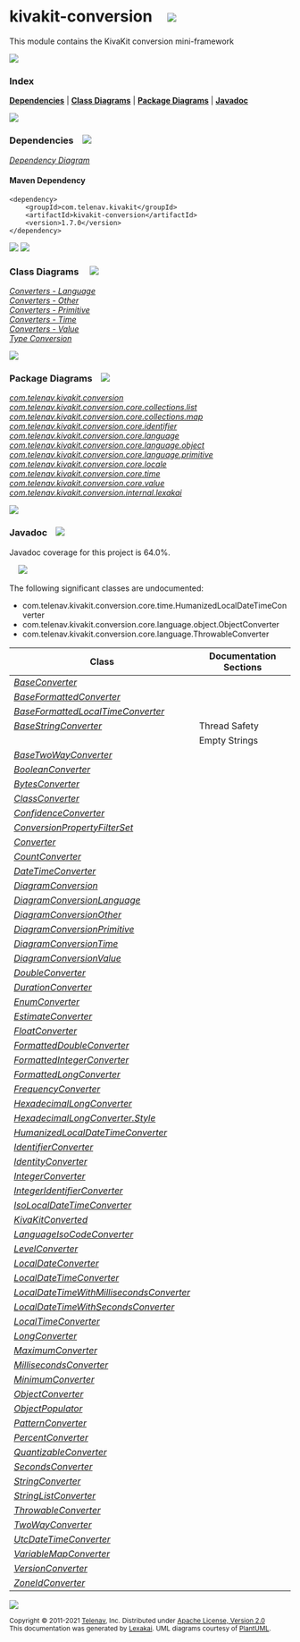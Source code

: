 [//]: # (start-user-text)



[//]: # (end-user-text)

# kivakit-conversion &nbsp;&nbsp; <img src="https://telenav.github.io/telenav-assets/images/icons/puzzle-64.png" srcset="https://telenav.github.io/telenav-assets/images/icons/puzzle-64-2x.png 2x"/>

This module contains the KivaKit conversion mini-framework

<img src="https://telenav.github.io/telenav-assets/images/separators/horizontal-line-512.png" srcset="https://telenav.github.io/telenav-assets/images/separators/horizontal-line-512-2x.png 2x"/>

### Index



[**Dependencies**](#dependencies) | [**Class Diagrams**](#class-diagrams) | [**Package Diagrams**](#package-diagrams) | [**Javadoc**](#javadoc)

<img src="https://telenav.github.io/telenav-assets/images/separators/horizontal-line-512.png" srcset="https://telenav.github.io/telenav-assets/images/separators/horizontal-line-512-2x.png 2x"/>

### Dependencies <a name="dependencies"></a> &nbsp;&nbsp; <img src="https://telenav.github.io/telenav-assets/images/icons/dependencies-32.png" srcset="https://telenav.github.io/telenav-assets/images/icons/dependencies-32-2x.png 2x"/>

[*Dependency Diagram*](https://www.kivakit.org/1.7.0/lexakai/kivakit/kivakit-conversion/documentation/diagrams/dependencies.svg)

#### Maven Dependency

    <dependency>
        <groupId>com.telenav.kivakit</groupId>
        <artifactId>kivakit-conversion</artifactId>
        <version>1.7.0</version>
    </dependency>

<img src="https://telenav.github.io/telenav-assets/images/separators/horizontal-line-128.png" srcset="https://telenav.github.io/telenav-assets/images/separators/horizontal-line-128-2x.png 2x"/>

[//]: # (start-user-text)



[//]: # (end-user-text)

<img src="https://telenav.github.io/telenav-assets/images/separators/horizontal-line-128.png" srcset="https://telenav.github.io/telenav-assets/images/separators/horizontal-line-128-2x.png 2x"/>

### Class Diagrams <a name="class-diagrams"></a> &nbsp; &nbsp; <img src="https://telenav.github.io/telenav-assets/images/icons/diagram-40.png" srcset="https://telenav.github.io/telenav-assets/images/icons/diagram-40-2x.png 2x"/>

[*Converters - Language*](https://www.kivakit.org/1.7.0/lexakai/kivakit/kivakit-conversion/documentation/diagrams/diagram-conversion-language.svg)  
[*Converters - Other*](https://www.kivakit.org/1.7.0/lexakai/kivakit/kivakit-conversion/documentation/diagrams/diagram-conversion-other.svg)  
[*Converters - Primitive*](https://www.kivakit.org/1.7.0/lexakai/kivakit/kivakit-conversion/documentation/diagrams/diagram-conversion-primitive.svg)  
[*Converters - Time*](https://www.kivakit.org/1.7.0/lexakai/kivakit/kivakit-conversion/documentation/diagrams/diagram-conversion-time.svg)  
[*Converters - Value*](https://www.kivakit.org/1.7.0/lexakai/kivakit/kivakit-conversion/documentation/diagrams/diagram-conversion-value.svg)  
[*Type Conversion*](https://www.kivakit.org/1.7.0/lexakai/kivakit/kivakit-conversion/documentation/diagrams/diagram-conversion.svg)

<img src="https://telenav.github.io/telenav-assets/images/separators/horizontal-line-128.png" srcset="https://telenav.github.io/telenav-assets/images/separators/horizontal-line-128-2x.png 2x"/>

### Package Diagrams <a name="package-diagrams"></a> &nbsp;&nbsp; <img src="https://telenav.github.io/telenav-assets/images/icons/box-24.png" srcset="https://telenav.github.io/telenav-assets/images/icons/box-24-2x.png 2x"/>

[*com.telenav.kivakit.conversion*](https://www.kivakit.org/1.7.0/lexakai/kivakit/kivakit-conversion/documentation/diagrams/com.telenav.kivakit.conversion.svg)  
[*com.telenav.kivakit.conversion.core.collections.list*](https://www.kivakit.org/1.7.0/lexakai/kivakit/kivakit-conversion/documentation/diagrams/com.telenav.kivakit.conversion.core.collections.list.svg)  
[*com.telenav.kivakit.conversion.core.collections.map*](https://www.kivakit.org/1.7.0/lexakai/kivakit/kivakit-conversion/documentation/diagrams/com.telenav.kivakit.conversion.core.collections.map.svg)  
[*com.telenav.kivakit.conversion.core.identifier*](https://www.kivakit.org/1.7.0/lexakai/kivakit/kivakit-conversion/documentation/diagrams/com.telenav.kivakit.conversion.core.identifier.svg)  
[*com.telenav.kivakit.conversion.core.language*](https://www.kivakit.org/1.7.0/lexakai/kivakit/kivakit-conversion/documentation/diagrams/com.telenav.kivakit.conversion.core.language.svg)  
[*com.telenav.kivakit.conversion.core.language.object*](https://www.kivakit.org/1.7.0/lexakai/kivakit/kivakit-conversion/documentation/diagrams/com.telenav.kivakit.conversion.core.language.object.svg)  
[*com.telenav.kivakit.conversion.core.language.primitive*](https://www.kivakit.org/1.7.0/lexakai/kivakit/kivakit-conversion/documentation/diagrams/com.telenav.kivakit.conversion.core.language.primitive.svg)  
[*com.telenav.kivakit.conversion.core.locale*](https://www.kivakit.org/1.7.0/lexakai/kivakit/kivakit-conversion/documentation/diagrams/com.telenav.kivakit.conversion.core.locale.svg)  
[*com.telenav.kivakit.conversion.core.time*](https://www.kivakit.org/1.7.0/lexakai/kivakit/kivakit-conversion/documentation/diagrams/com.telenav.kivakit.conversion.core.time.svg)  
[*com.telenav.kivakit.conversion.core.value*](https://www.kivakit.org/1.7.0/lexakai/kivakit/kivakit-conversion/documentation/diagrams/com.telenav.kivakit.conversion.core.value.svg)  
[*com.telenav.kivakit.conversion.internal.lexakai*](https://www.kivakit.org/1.7.0/lexakai/kivakit/kivakit-conversion/documentation/diagrams/com.telenav.kivakit.conversion.internal.lexakai.svg)

<img src="https://telenav.github.io/telenav-assets/images/separators/horizontal-line-128.png" srcset="https://telenav.github.io/telenav-assets/images/separators/horizontal-line-128-2x.png 2x"/>

### Javadoc <a name="javadoc"></a> &nbsp;&nbsp; <img src="https://telenav.github.io/telenav-assets/images/icons/books-24.png" srcset="https://telenav.github.io/telenav-assets/images/icons/books-24-2x.png 2x"/>

Javadoc coverage for this project is 64.0%.  
  
&nbsp; &nbsp; <img src="https://telenav.github.io/telenav-assets/images/meters/meter-60-96.png" srcset="https://telenav.github.io/telenav-assets/images/meters/meter-60-96-2x.png 2x"/>


The following significant classes are undocumented:  

- com.telenav.kivakit.conversion.core.time.HumanizedLocalDateTimeConverter  
- com.telenav.kivakit.conversion.core.language.object.ObjectConverter  
- com.telenav.kivakit.conversion.core.language.ThrowableConverter

| Class | Documentation Sections |
|---|---|
| [*BaseConverter*](https://www.kivakit.org/1.7.0/javadoc/kivakit/kivakit.conversion/////////////////////////////////////////////.html) |  |  
| [*BaseFormattedConverter*](https://www.kivakit.org/1.7.0/javadoc/kivakit/kivakit.conversion////////////////////////////////////////////////////////////////.html) |  |  
| [*BaseFormattedLocalTimeConverter*](https://www.kivakit.org/1.7.0/javadoc/kivakit/kivakit.conversion/////////////////////////////////////////////////////////////////////////.html) |  |  
| [*BaseStringConverter*](https://www.kivakit.org/1.7.0/javadoc/kivakit/kivakit.conversion///////////////////////////////////////////////////.html) | Thread Safety |  
| | Empty Strings |  
| [*BaseTwoWayConverter*](https://www.kivakit.org/1.7.0/javadoc/kivakit/kivakit.conversion///////////////////////////////////////////////////.html) |  |  
| [*BooleanConverter*](https://www.kivakit.org/1.7.0/javadoc/kivakit/kivakit.conversion////////////////////////////////////////////////////////////////////////.html) |  |  
| [*BytesConverter*](https://www.kivakit.org/1.7.0/javadoc/kivakit/kivakit.conversion/////////////////////////////////////////////////////////.html) |  |  
| [*ClassConverter*](https://www.kivakit.org/1.7.0/javadoc/kivakit/kivakit.conversion////////////////////////////////////////////////////////////.html) |  |  
| [*ConfidenceConverter*](https://www.kivakit.org/1.7.0/javadoc/kivakit/kivakit.conversion//////////////////////////////////////////////////////////////.html) |  |  
| [*ConversionPropertyFilterSet*](https://www.kivakit.org/1.7.0/javadoc/kivakit/kivakit.conversion////////////////////////////////////////////////////////////////////////////////.html) |  |  
| [*Converter*](https://www.kivakit.org/1.7.0/javadoc/kivakit/kivakit.conversion/////////////////////////////////////////.html) |  |  
| [*CountConverter*](https://www.kivakit.org/1.7.0/javadoc/kivakit/kivakit.conversion/////////////////////////////////////////////////////////.html) |  |  
| [*DateTimeConverter*](https://www.kivakit.org/1.7.0/javadoc/kivakit/kivakit.conversion///////////////////////////////////////////////////////////.html) |  |  
| [*DiagramConversion*](https://www.kivakit.org/1.7.0/javadoc/kivakit/kivakit.conversion//////////////////////////////////////////////////////////////////.html) |  |  
| [*DiagramConversionLanguage*](https://www.kivakit.org/1.7.0/javadoc/kivakit/kivakit.conversion//////////////////////////////////////////////////////////////////////////.html) |  |  
| [*DiagramConversionOther*](https://www.kivakit.org/1.7.0/javadoc/kivakit/kivakit.conversion///////////////////////////////////////////////////////////////////////.html) |  |  
| [*DiagramConversionPrimitive*](https://www.kivakit.org/1.7.0/javadoc/kivakit/kivakit.conversion///////////////////////////////////////////////////////////////////////////.html) |  |  
| [*DiagramConversionTime*](https://www.kivakit.org/1.7.0/javadoc/kivakit/kivakit.conversion//////////////////////////////////////////////////////////////////////.html) |  |  
| [*DiagramConversionValue*](https://www.kivakit.org/1.7.0/javadoc/kivakit/kivakit.conversion///////////////////////////////////////////////////////////////////////.html) |  |  
| [*DoubleConverter*](https://www.kivakit.org/1.7.0/javadoc/kivakit/kivakit.conversion///////////////////////////////////////////////////////////////////////.html) |  |  
| [*DurationConverter*](https://www.kivakit.org/1.7.0/javadoc/kivakit/kivakit.conversion///////////////////////////////////////////////////////////.html) |  |  
| [*EnumConverter*](https://www.kivakit.org/1.7.0/javadoc/kivakit/kivakit.conversion///////////////////////////////////////////////////////////.html) |  |  
| [*EstimateConverter*](https://www.kivakit.org/1.7.0/javadoc/kivakit/kivakit.conversion////////////////////////////////////////////////////////////.html) |  |  
| [*FloatConverter*](https://www.kivakit.org/1.7.0/javadoc/kivakit/kivakit.conversion//////////////////////////////////////////////////////////////////////.html) |  |  
| [*FormattedDoubleConverter*](https://www.kivakit.org/1.7.0/javadoc/kivakit/kivakit.conversion////////////////////////////////////////////////////////////////////////////////.html) |  |  
| [*FormattedIntegerConverter*](https://www.kivakit.org/1.7.0/javadoc/kivakit/kivakit.conversion/////////////////////////////////////////////////////////////////////////////////.html) |  |  
| [*FormattedLongConverter*](https://www.kivakit.org/1.7.0/javadoc/kivakit/kivakit.conversion//////////////////////////////////////////////////////////////////////////////.html) |  |  
| [*FrequencyConverter*](https://www.kivakit.org/1.7.0/javadoc/kivakit/kivakit.conversion////////////////////////////////////////////////////////////.html) |  |  
| [*HexadecimalLongConverter*](https://www.kivakit.org/1.7.0/javadoc/kivakit/kivakit.conversion////////////////////////////////////////////////////////////////////////////////.html) |  |  
| [*HexadecimalLongConverter.Style*](https://www.kivakit.org/1.7.0/javadoc/kivakit/kivakit.conversion//////////////////////////////////////////////////////////////////////////////////////.html) |  |  
| [*HumanizedLocalDateTimeConverter*](https://www.kivakit.org/1.7.0/javadoc/kivakit/kivakit.conversion/////////////////////////////////////////////////////////////////////////.html) |  |  
| [*IdentifierConverter*](https://www.kivakit.org/1.7.0/javadoc/kivakit/kivakit.conversion///////////////////////////////////////////////////////////////////.html) |  |  
| [*IdentityConverter*](https://www.kivakit.org/1.7.0/javadoc/kivakit/kivakit.conversion///////////////////////////////////////////////////////////////.html) |  |  
| [*IntegerConverter*](https://www.kivakit.org/1.7.0/javadoc/kivakit/kivakit.conversion////////////////////////////////////////////////////////////////////////.html) |  |  
| [*IntegerIdentifierConverter*](https://www.kivakit.org/1.7.0/javadoc/kivakit/kivakit.conversion//////////////////////////////////////////////////////////////////////////.html) |  |  
| [*IsoLocalDateTimeConverter*](https://www.kivakit.org/1.7.0/javadoc/kivakit/kivakit.conversion///////////////////////////////////////////////////////////////////.html) |  |  
| [*KivaKitConverted*](https://www.kivakit.org/1.7.0/javadoc/kivakit/kivakit.conversion/////////////////////////////////////////////////////////////////////.html) |  |  
| [*LanguageIsoCodeConverter*](https://www.kivakit.org/1.7.0/javadoc/kivakit/kivakit.conversion////////////////////////////////////////////////////////////////////.html) |  |  
| [*LevelConverter*](https://www.kivakit.org/1.7.0/javadoc/kivakit/kivakit.conversion/////////////////////////////////////////////////////////.html) |  |  
| [*LocalDateConverter*](https://www.kivakit.org/1.7.0/javadoc/kivakit/kivakit.conversion////////////////////////////////////////////////////////////.html) |  |  
| [*LocalDateTimeConverter*](https://www.kivakit.org/1.7.0/javadoc/kivakit/kivakit.conversion////////////////////////////////////////////////////////////////.html) |  |  
| [*LocalDateTimeWithMillisecondsConverter*](https://www.kivakit.org/1.7.0/javadoc/kivakit/kivakit.conversion////////////////////////////////////////////////////////////////////////////////.html) |  |  
| [*LocalDateTimeWithSecondsConverter*](https://www.kivakit.org/1.7.0/javadoc/kivakit/kivakit.conversion///////////////////////////////////////////////////////////////////////////.html) |  |  
| [*LocalTimeConverter*](https://www.kivakit.org/1.7.0/javadoc/kivakit/kivakit.conversion////////////////////////////////////////////////////////////.html) |  |  
| [*LongConverter*](https://www.kivakit.org/1.7.0/javadoc/kivakit/kivakit.conversion/////////////////////////////////////////////////////////////////////.html) |  |  
| [*MaximumConverter*](https://www.kivakit.org/1.7.0/javadoc/kivakit/kivakit.conversion///////////////////////////////////////////////////////////.html) |  |  
| [*MillisecondsConverter*](https://www.kivakit.org/1.7.0/javadoc/kivakit/kivakit.conversion///////////////////////////////////////////////////////////////.html) |  |  
| [*MinimumConverter*](https://www.kivakit.org/1.7.0/javadoc/kivakit/kivakit.conversion///////////////////////////////////////////////////////////.html) |  |  
| [*ObjectConverter*](https://www.kivakit.org/1.7.0/javadoc/kivakit/kivakit.conversion////////////////////////////////////////////////////////////////////.html) |  |  
| [*ObjectPopulator*](https://www.kivakit.org/1.7.0/javadoc/kivakit/kivakit.conversion////////////////////////////////////////////////////////////////////.html) |  |  
| [*PatternConverter*](https://www.kivakit.org/1.7.0/javadoc/kivakit/kivakit.conversion//////////////////////////////////////////////////////////////.html) |  |  
| [*PercentConverter*](https://www.kivakit.org/1.7.0/javadoc/kivakit/kivakit.conversion///////////////////////////////////////////////////////////.html) |  |  
| [*QuantizableConverter*](https://www.kivakit.org/1.7.0/javadoc/kivakit/kivakit.conversion///////////////////////////////////////////////////////////////.html) |  |  
| [*SecondsConverter*](https://www.kivakit.org/1.7.0/javadoc/kivakit/kivakit.conversion//////////////////////////////////////////////////////////.html) |  |  
| [*StringConverter*](https://www.kivakit.org/1.7.0/javadoc/kivakit/kivakit.conversion///////////////////////////////////////////////.html) |  |  
| [*StringListConverter*](https://www.kivakit.org/1.7.0/javadoc/kivakit/kivakit.conversion/////////////////////////////////////////////////////////////////////////.html) |  |  
| [*ThrowableConverter*](https://www.kivakit.org/1.7.0/javadoc/kivakit/kivakit.conversion////////////////////////////////////////////////////////////////.html) |  |  
| [*TwoWayConverter*](https://www.kivakit.org/1.7.0/javadoc/kivakit/kivakit.conversion///////////////////////////////////////////////.html) |  |  
| [*UtcDateTimeConverter*](https://www.kivakit.org/1.7.0/javadoc/kivakit/kivakit.conversion//////////////////////////////////////////////////////////////.html) |  |  
| [*VariableMapConverter*](https://www.kivakit.org/1.7.0/javadoc/kivakit/kivakit.conversion/////////////////////////////////////////////////////////////////////////.html) |  |  
| [*VersionConverter*](https://www.kivakit.org/1.7.0/javadoc/kivakit/kivakit.conversion///////////////////////////////////////////////////////////.html) |  |  
| [*ZoneIdConverter*](https://www.kivakit.org/1.7.0/javadoc/kivakit/kivakit.conversion/////////////////////////////////////////////////////////.html) |  |  

[//]: # (start-user-text)



[//]: # (end-user-text)

<img src="https://telenav.github.io/telenav-assets/images/separators/horizontal-line-512.png" srcset="https://telenav.github.io/telenav-assets/images/separators/horizontal-line-512-2x.png 2x"/>

<sub>Copyright &#169; 2011-2021 [Telenav](https://telenav.com), Inc. Distributed under [Apache License, Version 2.0](LICENSE)</sub>  
<sub>This documentation was generated by [Lexakai](https://lexakai.org). UML diagrams courtesy of [PlantUML](https://plantuml.com).</sub>

